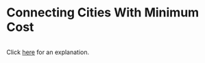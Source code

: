 # Connecting Cities With Minimum Cost 

~~~java

~~~

Click [here](Explanation.md) for an explanation.

